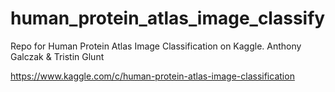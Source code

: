 # human_protein_atlas_image_classify
Repo for Human Protein Atlas Image Classification on Kaggle. Anthony Galczak &amp; Tristin Glunt

https://www.kaggle.com/c/human-protein-atlas-image-classification

